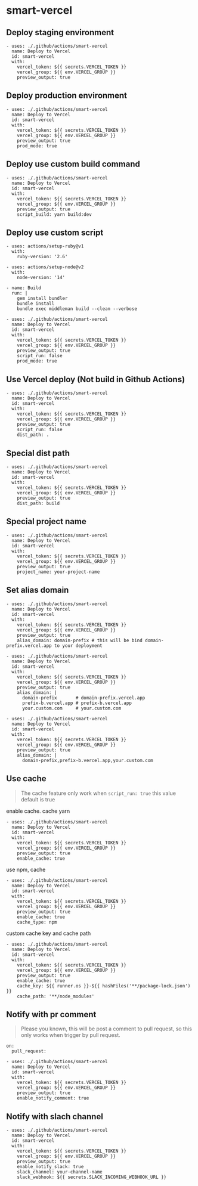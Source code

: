 smart-vercel
===


## Deploy staging environment

```
- uses: ./.github/actions/smart-vercel
  name: Deploy to Vercel
  id: smart-vercel
  with:
    vercel_token: ${{ secrets.VERCEL_TOKEN }}
    vercel_group: ${{ env.VERCEL_GROUP }}
    preview_output: true
```


## Deploy production environment

```
- uses: ./.github/actions/smart-vercel
  name: Deploy to Vercel
  id: smart-vercel
  with:
    vercel_token: ${{ secrets.VERCEL_TOKEN }}
    vercel_group: ${{ env.VERCEL_GROUP }}
    preview_output: true
    prod_mode: true
```

## Deploy use custom build command

```
- uses: ./.github/actions/smart-vercel
  name: Deploy to Vercel
  id: smart-vercel
  with:
    vercel_token: ${{ secrets.VERCEL_TOKEN }}
    vercel_group: ${{ env.VERCEL_GROUP }}
    preview_output: true
    script_build: yarn build:dev
```

## Deploy use custom script

```
- uses: actions/setup-ruby@v1
  with:
    ruby-version: '2.6'

- uses: actions/setup-node@v2
  with:
    node-version: '14'

- name: Build
  run: |
    gem install bundler
    bundle install
    bundle exec middleman build --clean --verbose

- uses: ./.github/actions/smart-vercel
  name: Deploy to Vercel
  id: smart-vercel
  with:
    vercel_token: ${{ secrets.VERCEL_TOKEN }}
    vercel_group: ${{ env.VERCEL_GROUP }}
    preview_output: true
    script_run: false
    prod_mode: true
```

## Use Vercel deploy (Not build in Github Actions)

```
- uses: ./.github/actions/smart-vercel
  name: Deploy to Vercel
  id: smart-vercel
  with:
    vercel_token: ${{ secrets.VERCEL_TOKEN }}
    vercel_group: ${{ env.VERCEL_GROUP }}
    preview_output: true
    script_run: false
    dist_path: .
```


## Special dist path

```
- uses: ./.github/actions/smart-vercel
  name: Deploy to Vercel
  id: smart-vercel
  with:
    vercel_token: ${{ secrets.VERCEL_TOKEN }}
    vercel_group: ${{ env.VERCEL_GROUP }}
    preview_output: true
    dist_path: build
```

## Special project name

```
- uses: ./.github/actions/smart-vercel
  name: Deploy to Vercel
  id: smart-vercel
  with:
    vercel_token: ${{ secrets.VERCEL_TOKEN }}
    vercel_group: ${{ env.VERCEL_GROUP }}
    preview_output: true
    project_name: your-project-name
```

## Set alias domain

```
- uses: ./.github/actions/smart-vercel
  name: Deploy to Vercel
  id: smart-vercel
  with:
    vercel_token: ${{ secrets.VERCEL_TOKEN }}
    vercel_group: ${{ env.VERCEL_GROUP }}
    preview_output: true
    alias_domain: domain-prefix # this will be bind domain-prefix.vercel.app to your deployment
```

```
- uses: ./.github/actions/smart-vercel
  name: Deploy to Vercel
  id: smart-vercel
  with:
    vercel_token: ${{ secrets.VERCEL_TOKEN }}
    vercel_group: ${{ env.VERCEL_GROUP }}
    preview_output: true
    alias_domain: |
      domain-prefix       # domain-prefix.vercel.app
      prefix-b.vercel.app # prefix-b.vercel.app
      your.custom.com     # your.custom.com
```

```
- uses: ./.github/actions/smart-vercel
  name: Deploy to Vercel
  id: smart-vercel
  with:
    vercel_token: ${{ secrets.VERCEL_TOKEN }}
    vercel_group: ${{ env.VERCEL_GROUP }}
    preview_output: true
    alias_domain: |
      domain-prefix,prefix-b.vercel.app,your.custom.com
```

## Use cache

> The cache feature only work when `script_run: true` this value default is true

enable cache. cache yarn

```
- uses: ./.github/actions/smart-vercel
  name: Deploy to Vercel
  id: smart-vercel
  with:
    vercel_token: ${{ secrets.VERCEL_TOKEN }}
    vercel_group: ${{ env.VERCEL_GROUP }}
    preview_output: true
    enable_cache: true
```

use npm, cache

```
- uses: ./.github/actions/smart-vercel
  name: Deploy to Vercel
  id: smart-vercel
  with:
    vercel_token: ${{ secrets.VERCEL_TOKEN }}
    vercel_group: ${{ env.VERCEL_GROUP }}
    preview_output: true
    enable_cache: true
    cache_type: npm
```

custom cache key and cache path

```
- uses: ./.github/actions/smart-vercel
  name: Deploy to Vercel
  id: smart-vercel
  with:
    vercel_token: ${{ secrets.VERCEL_TOKEN }}
    vercel_group: ${{ env.VERCEL_GROUP }}
    preview_output: true
    enable_cache: true
    cache_key: ${{ runner.os }}-${{ hashFiles('**/package-lock.json') }}
    cache_path: '**/node_modules'
```

## Notify with pr comment

> Please you known, this will be post a comment to pull request, so this only works when trigger by pull request.

```
on:
  pull_request:
```

```
- uses: ./.github/actions/smart-vercel
  name: Deploy to Vercel
  id: smart-vercel
  with:
    vercel_token: ${{ secrets.VERCEL_TOKEN }}
    vercel_group: ${{ env.VERCEL_GROUP }}
    preview_output: true
    enable_notify_comment: true
```

## Notify with slach channel


```
- uses: ./.github/actions/smart-vercel
  name: Deploy to Vercel
  id: smart-vercel
  with:
    vercel_token: ${{ secrets.VERCEL_TOKEN }}
    vercel_group: ${{ env.VERCEL_GROUP }}
    preview_output: true
    enable_notify_slack: true
    slack_channel: your-channel-name
    slack_webhook: ${{ secrets.SLACK_INCOMING_WEBHOOK_URL }}
```
